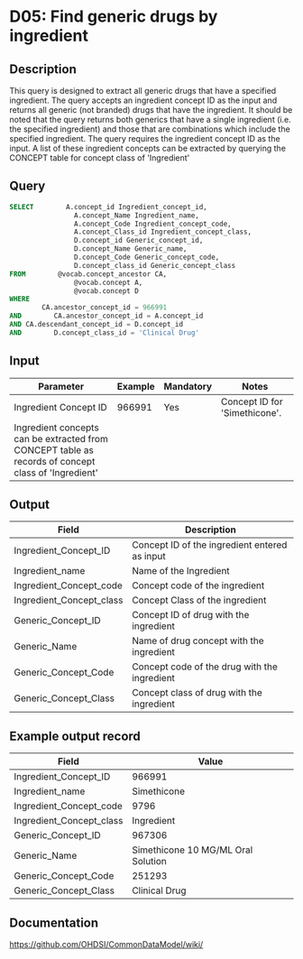 <!---
Group:drug
Name:D05 Find generic drugs by ingredient
Author:Patrick Ryan
CDM Version: 5.3
-->

# D05: Find generic drugs by ingredient

## Description
This query is designed to extract all generic drugs that have a specified ingredient. The query accepts an ingredient concept ID as the input and returns all generic (not branded) drugs that have the ingredient. It should be noted that the query returns both generics that have a single ingredient (i.e. the specified ingredient) and those that are combinations which include the specified ingredient.
The query requires the ingredient concept ID as the input. A list of these ingredient concepts can be extracted by querying the CONCEPT table for concept class of 'Ingredient'

## Query
```sql
SELECT        A.concept_id Ingredient_concept_id,
                A.concept_Name Ingredient_name,
                A.concept_Code Ingredient_concept_code,
                A.concept_Class_id Ingredient_concept_class,
                D.concept_id Generic_concept_id,
                D.concept_Name Generic_name,
                D.concept_Code Generic_concept_code,
                D.concept_class_id Generic_concept_class
FROM        @vocab.concept_ancestor CA,
                @vocab.concept A,
                @vocab.concept D
WHERE
        CA.ancestor_concept_id = 966991
AND        CA.ancestor_concept_id = A.concept_id
AND CA.descendant_concept_id = D.concept_id
AND        D.concept_class_id = 'Clinical Drug'

```

## Input

| Parameter |  Example |  Mandatory |  Notes |
| --- | --- | --- | --- |
|  Ingredient Concept ID  |  966991 |  Yes | Concept ID for 'Simethicone'.
Ingredient concepts can be extracted from CONCEPT table as records of concept class of 'Ingredient' |

## Output

| Field |  Description |
| --- | --- |
|  Ingredient_Concept_ID |  Concept ID of the ingredient entered as input |
|  Ingredient_name |  Name of the Ingredient |
|  Ingredient_Concept_code |  Concept code of the ingredient |
|  Ingredient_Concept_class |  Concept Class of the ingredient |
|  Generic_Concept_ID |  Concept ID of drug with the ingredient |
|  Generic_Name |  Name of drug concept with the ingredient |
|  Generic_Concept_Code |  Concept code of the drug with the ingredient |
|  Generic_Concept_Class |  Concept class of drug with the ingredient |

## Example output record

| Field |  Value |
| --- | --- |
|  Ingredient_Concept_ID |  966991 |
|  Ingredient_name |  Simethicone |
|  Ingredient_Concept_code |  9796 |
|  Ingredient_Concept_class |  Ingredient |
|  Generic_Concept_ID |  967306 |
|  Generic_Name |  Simethicone 10 MG/ML Oral Solution |
|  Generic_Concept_Code |  251293 |
|  Generic_Concept_Class |  Clinical Drug |


## Documentation
https://github.com/OHDSI/CommonDataModel/wiki/
